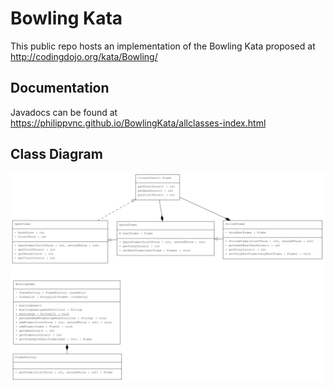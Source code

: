 # Bowling Kata

This public repo hosts an implementation of the Bowling Kata proposed at
http://codingdojo.org/kata/Bowling/

## Documentation

Javadocs can be found at https://philippvnc.github.io/BowlingKata/allclasses-index.html

## Class Diagram

![alt text](./img/class_diagram.png)